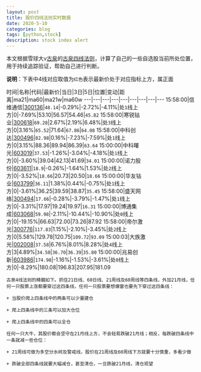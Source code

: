```yaml
---
layout: post
title: 股价四线法则实时数据
date: 2020-5-10
categories: blog
tags: [python,stock]
description: stock index alert
---
```



本文根据雪球大v[古泉](https://xueqiu.com/u/7148646888)的[古泉四线法则](https://xueqiu.com/7148646888/130498192)，计算了自己的一些自选股当前所处位置，用于持续追踪验证，帮助自己进行判断。

**说明**：下表中4线对应取值为`红色`表示最新价处于对应指标上方，属正面

时间|名称|代码|最新价|当日|3日|5日|位置|变动|距离|ma21|ma60|ma21w|ma60w
---|---|---|---|---|---|---|---|---
15:58:00|信维通信|[300136](https://xueqiu.com/S/SZ300136)|`48.14`|-0.29%|-2.72%|-4.11%|处`1`线上方|0|-7.69%|53.10|56.57|54.46|`45.82`
15:58:00|寒锐钴业|[300618](https://xueqiu.com/S/SZ300618)|`69.28`|2.67%|2.19%|6.48%|处`3`线上方|0|3.16%|`65.52`|71.64|`67.86`|`64.08`
15:58:00|中科创达|[300496](https://xueqiu.com/S/SZ300496)|`82.98`|0.16%|-7.23%|-7.59%|处`1`线上方|0|3.15%|88.36|89.94|86.39|`63.64`
15:00:00|中科曙光|[603019](https://xueqiu.com/S/SH603019)|`37.53`|-1.26%|-3.04%|-4.18%|处`1`线上方|0|-3.60%|39.04|42.13|41.69|`34.01`
15:00:00|诺力股份|[603611](https://xueqiu.com/S/SH603611)|`18.9`|-0.26%|-1.64%|1.53%|处`2`线上方|0|-3.52%|`18.66`|20.73|20.50|`18.66`
15:00:00|华友钴业|[603799](https://xueqiu.com/S/SH603799)|`36.11`|1.38%|0.44%|-0.75%|处`1`线上方|0|-3.61%|36.25|39.59|38.87|`35.45`
15:58:00|盛天网络|[300494](https://xueqiu.com/S/SZ300494)|`17.66`|-0.28%|-3.79%|-1.47%|处`1`线上方|0|-3.31%|17.97|19.24|19.97|`16.31`
15:00:00|博通集成|[603068](https://xueqiu.com/S/SH603068)|`59.98`|-2.11%|-10.44%|-10.90%|处`0`线上方|0|-19.15%|66.63|72.00|73.26|87.92
15:58:00|帝尔激光|[300776](https://xueqiu.com/S/SZ300776)|`117.83`|1.15%|-2.10%|-3.45%|处`2`线上方|0|5.58%|129.78|120.75|`109.72`|`93.09`
15:00:03|大族激光|[002008](https://xueqiu.com/S/SZ002008)|`37.58`|6.76%|8.01%|8.28%|处`4`线上方|3|4.89%|`34.50`|`36.70`|`36.39`|`35.80`
15:00:00|兆易创新|[603986](https://xueqiu.com/S/SH603986)|`174.98`|-1.16%|-1.53%|-3.61%|处`0`线上方|0|-8.29%|180.08|196.83|207.95|181.09

```
古泉4线法则的精髓如下。抓住21日线、60日线、21周线及60周线等四条线，外加21月线，任何一只股票上涨都要穿过这四条线，任何一只股票要想爆雷也要先下穿过这四条线：

+ 当股价爬上四条线中的两条可以少量建仓

+ 爬上四条线中的三条可以加大仓位

+ 爬上四条线中的四条可以全仓

任何一只大牛，其股价都会坚守在21月线上方，不会轻易跌破21月线；相反，每跌破四条线中一条就减一些仓位：

+ 21周线可做为多空分水岭及警戒线，股价在21周线及60周线下方就要十分慎重，多看少做

+ 跌破全部四条线就要大幅减仓，甚至清仓，一旦跌破21月线，清仓观望
```